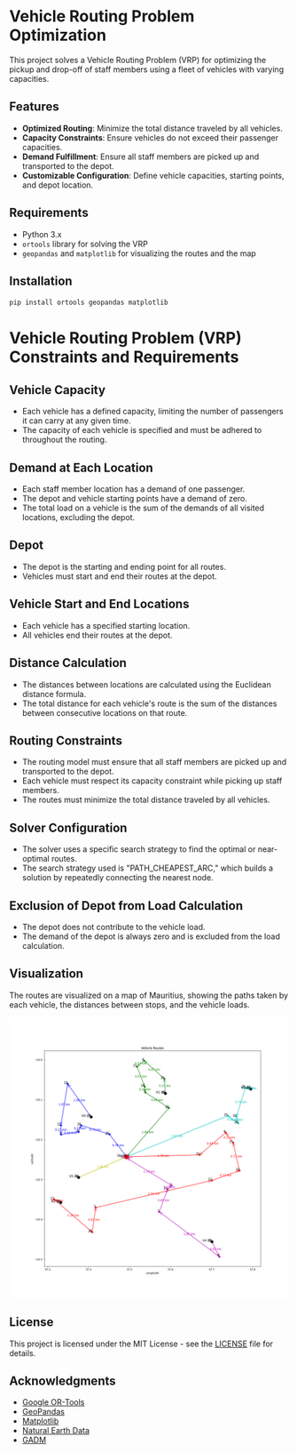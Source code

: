 # Vehicle Routing Problem Optimization

This project solves a Vehicle Routing Problem (VRP) for optimizing the pickup and drop-off of staff members using a fleet of vehicles with varying capacities.

## Features

- **Optimized Routing**: Minimize the total distance traveled by all vehicles.
- **Capacity Constraints**: Ensure vehicles do not exceed their passenger capacities.
- **Demand Fulfillment**: Ensure all staff members are picked up and transported to the depot.
- **Customizable Configuration**: Define vehicle capacities, starting points, and depot location.

## Requirements

- Python 3.x
- `ortools` library for solving the VRP
- `geopandas` and `matplotlib` for visualizing the routes and the map

## Installation

```bash
pip install ortools geopandas matplotlib
```

# Vehicle Routing Problem (VRP) Constraints and Requirements

## Vehicle Capacity
- Each vehicle has a defined capacity, limiting the number of passengers it can carry at any given time.
- The capacity of each vehicle is specified and must be adhered to throughout the routing.

## Demand at Each Location
- Each staff member location has a demand of one passenger.
- The depot and vehicle starting points have a demand of zero.
- The total load on a vehicle is the sum of the demands of all visited locations, excluding the depot.

## Depot
- The depot is the starting and ending point for all routes.
- Vehicles must start and end their routes at the depot.

## Vehicle Start and End Locations
- Each vehicle has a specified starting location.
- All vehicles end their routes at the depot.

## Distance Calculation
- The distances between locations are calculated using the Euclidean distance formula.
- The total distance for each vehicle's route is the sum of the distances between consecutive locations on that route.

## Routing Constraints
- The routing model must ensure that all staff members are picked up and transported to the depot.
- Each vehicle must respect its capacity constraint while picking up staff members.
- The routes must minimize the total distance traveled by all vehicles.

## Solver Configuration
- The solver uses a specific search strategy to find the optimal or near-optimal routes.
- The search strategy used is "PATH_CHEAPEST_ARC," which builds a solution by repeatedly connecting the nearest node.

## Exclusion of Depot from Load Calculation
- The depot does not contribute to the vehicle load.
- The demand of the depot is always zero and is excluded from the load calculation.

## Visualization

The routes are visualized on a map of Mauritius, showing the paths taken by each vehicle, the distances between stops, and the vehicle loads.

![Route Visualization](https://github.com/roshangiga/StaffRouteOptimization/blob/main/myplot.png)

## License

This project is licensed under the MIT License - see the [LICENSE](LICENSE) file for details.

## Acknowledgments

- [Google OR-Tools](https://developers.google.com/optimization/)
- [GeoPandas](https://geopandas.org/)
- [Matplotlib](https://matplotlib.org/)
- [Natural Earth Data](https://www.naturalearthdata.com/)
- [GADM](https://gadm.org/)

